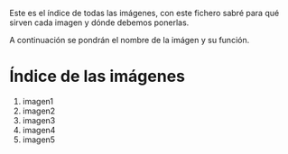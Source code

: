 Este es el  índice de todas las imágenes,  con este fichero  sabré para qué sirven cada imagen y dónde debemos ponerlas.

A continuación se pondrán el nombre de la imágen y su función.

# Índice de las imágenes
1. imagen1
2. imagen2
4. imagen3
3. imagen4
5. imagen5

